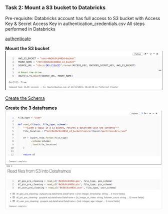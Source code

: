 ### Task 2: Mount a S3 bucket to Databricks
Pre-requisite: Databricks account has full access to S3 bucket with Access Key & Secret Access Key in authentication_credentials.csv
All steps performed in Databricks

[authenticate](..%2F..%2Futils%2Fauthenticate.ipynb)

**Mount the S3 bucket**
![6.2.3.Mount_S3_bucket.jpg](6.2.3.Mount_S3_bucket.jpg)

[Create the Schema](..%2F..%2Futils%2Fcreate_schemas.ipynb)

**Create the 3 dataframes**
![6.2.4.Create_3_dataframes.jpg](6.2.4.Create_3_dataframes.jpg)